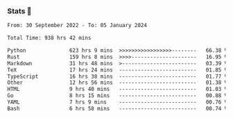 ### Stats 👋
<!--START_SECTION:waka-->

```txt
From: 30 September 2022 - To: 05 January 2024

Total Time: 938 hrs 42 mins

Python              623 hrs 9 mins  >>>>>>>>>>>>>>>>>--------   66.38 %
Rust                159 hrs 8 mins  >>>>---------------------   16.95 %
Markdown            31 hrs 48 mins  >------------------------   03.39 %
TeX                 17 hrs 24 mins  -------------------------   01.85 %
TypeScript          16 hrs 38 mins  -------------------------   01.77 %
Other               12 hrs 56 mins  -------------------------   01.38 %
HTML                9 hrs 40 mins   -------------------------   01.03 %
Go                  8 hrs 15 mins   -------------------------   00.88 %
YAML                7 hrs 9 mins    -------------------------   00.76 %
Bash                6 hrs 58 mins   -------------------------   00.74 %
```

<!--END_SECTION:waka-->

<!--
**buhaytza2005/buhaytza2005** is a ✨ _special_ ✨ repository because its `README.md` (this file) appears on your GitHub profile.

Here are some ideas to get you started:

- 🔭 I’m currently working on ...
- 🌱 I’m currently learning ...
- 👯 I’m looking to collaborate on ...
- 🤔 I’m looking for help with ...
- 💬 Ask me about ...
- 📫 How to reach me: ...
- 😄 Pronouns: ...
- ⚡ Fun fact: ...
-->


